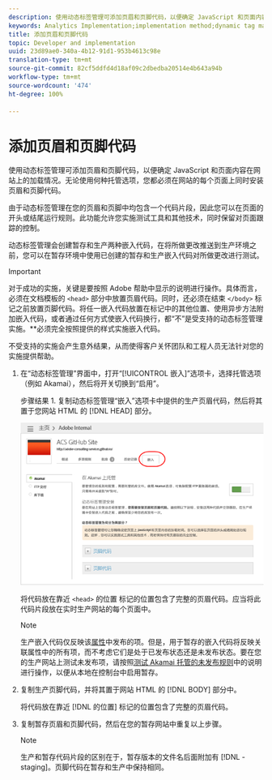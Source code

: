 ```yaml
---
description: 使用动态标签管理可添加页眉和页脚代码，以便确定 JavaScript 和页面内容在网站上的加载情况。无论使用何种托管选项，您都必须在网站的每个页面上同时安装页眉和页脚代码。
keywords: Analytics Implementation;implementation method;dynamic tag management;dtm;code;page code;header code;footer code;embed code;embed tab;embed
title: 添加页眉和页脚代码
topic: Developer and implementation
uuid: 23d89ae0-340a-4b12-91d1-953b4613c98e
translation-type: tm+mt
source-git-commit: 82cf5ddfd4d18af09c2dbedba20514e4b643a94b
workflow-type: tm+mt
source-wordcount: '474'
ht-degree: 100%

---
```



# 添加页眉和页脚代码

使用动态标签管理可添加页眉和页脚代码，以便确定 JavaScript 和页面内容在网站上的加载情况。无论使用何种托管选项，您都必须在网站的每个页面上同时安装页眉和页脚代码。

由于动态标签管理在您的页眉和页脚中均包含一个代码片段，因此您可以在页面的开头或结尾运行规则。此功能允许您实施测试工具和其他技术，同时保留对页面跟踪的控制。

动态标签管理会创建暂存和生产两种嵌入代码，在将所做更改推送到生产环境之前，您可以在暂存环境中使用已创建的暂存和生产嵌入代码对所做更改进行测试。

>[!IMPORTANT]
>
>对于成功的实施，关键是要按照 Adobe 帮助中显示的说明进行操作。具体而言，必须在文档模板的 `<head>` 部分中放置页眉代码。同时，还必须在结束 `</body>` 标记之前放置页脚代码。将任一嵌入代码放置在标记中的其他位置、使用异步方法附加嵌入代码，或者通过任何方式使嵌入代码换行，都“不”是受支持的动态标签管理实施。**&#x200B;必须完全按照提供的样式实施嵌入代码。
>
>不受支持的实施会产生意外结果，从而使得客户关怀团队和工程人员无法针对您的实施提供帮助。

1. 在“动态标签管理”界面中，打开“[!UICONTROL 嵌入]”选项卡，选择托管选项（例如 Akamai），然后将开关切换到“启用”。

   步骤结果 1. 复制动态标签管理“嵌入”选项卡中提供的生产页眉代码，然后将其置于您网站 HTML 的 [!DNL HEAD] 部分。

   ![](assets/dtm-embed.png)

   将代码放在靠近 `<head>` 的位置 标记的位置包含了完整的页眉代码。应当将此代码片段放在实时生产网站的每个页面中。

   >[!NOTE]
   >
   >生产嵌入代码仅反映该[属性](/help/implement/other/dtm/t-create-web-property.md)中发布的项。但是，用于暂存的嵌入代码将反映关联属性中的所有项，而不考虑它们是处于已发布状态还是未发布状态。要在您的生产网站上测试未发布项，请按照[测试 Akamai 托管的未发布规则](/help/implement/other/dtm/c-rules/t-test-rules-akamai.md)中的说明进行操作，以便从本地在控制台中启用暂存。

1. 复制生产页脚代码，并将其置于网站 HTML 的 [!DNL BODY] 部分中。

   将代码放在靠近 [!DNL  的位置</body>] 标记的位置包含了完整的页眉代码。
1. 复制暂存页眉和页脚代码，然后在您的暂存网站中重复以上步骤。

   >[!NOTE]
   >
   >生产和暂存代码片段的区别在于，暂存版本的文件名后面附加有 [!DNL -staging]。页脚代码在暂存和生产中保持相同。

